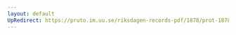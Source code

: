 ```yaml
---
layout: default
UpRedirect: https://pruto.im.uu.se/riksdagen-records-pdf/1878/prot-1878--fk--006/prot-1878--fk--006_017.pdf
---
```

